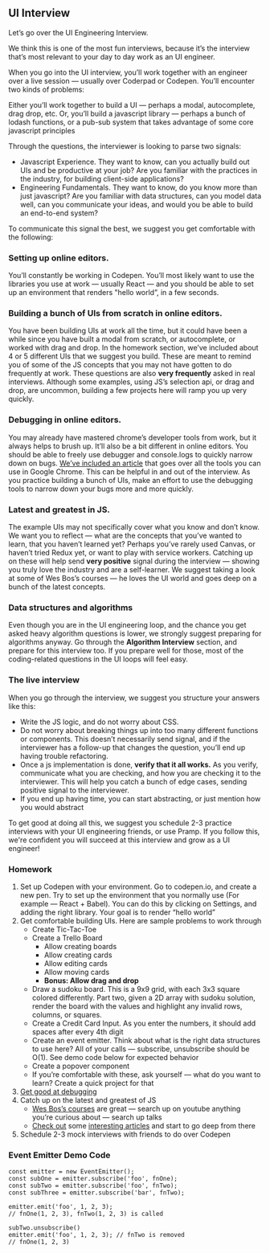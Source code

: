 ## UI Interview
Let’s go over the UI Engineering Interview.

We think this is one of the most fun interviews, because it’s the interview that’s most relevant to your day to day work as an UI engineer.

When you go into the UI interview, you’ll work together with an engineer over a live session — usually over Coderpad or Codepen. You’ll encounter two kinds of problems:

Either you’ll work together to build a UI — perhaps a modal, autocomplete, drag drop, etc. Or, you’ll build a javascript library — perhaps a bunch of lodash functions, or a pub-sub system that takes advantage of some core javascript principles

Through the questions, the interviewer is looking to parse two signals:

* Javascript Experience. They want to know, can you actually build out UIs and be productive at your job? Are you familiar with the practices in the industry, for building client-side applications?
* Engineering Fundamentals. They want to know, do you know more than just javascript? Are you familiar with data structures, can you model data well, can you communicate your ideas, and would you be able to build an end-to-end system?

To communicate this signal the best, we suggest you get comfortable with the following:

### Setting up online editors.
You’ll constantly be working in Codepen. You’ll most likely want to use the libraries you use at work — usually React — and you should be able to set up an environment that renders "hello world”, in a few seconds.

### Building a bunch of UIs from scratch in online editors.
You have been building UIs at work all the time, but it could have been a while since you have built a modal from scratch, or autocomplete, or worked with drag and drop. In the homework section, we’ve included about 4 or 5 different UIs that we suggest you build. These are meant to remind you of some of the JS concepts that you may not have gotten to do frequently at work. These questions are also **very frequently** asked in real interviews. Although some examples, using JS’s selection api, or drag and drop, are uncommon, building a few projects here will ramp you up very quickly.

### Debugging in online editors.
You may already have mastered chrome’s developer tools from work, but it always helps to brush up. It’ll also be a bit different in online editors. You should be able to freely use debugger and console.logs to quickly narrow down on bugs. [We’ve included an article][debugging] that goes over all the tools you can use in Google Chrome. This can be helpful in and out of the interview. As you practice building a bunch of UIs, make an effort to use the debugging tools to narrow down your bugs more and more quickly.

### Latest and greatest in JS.
The example UIs may not specifically cover what you know and don’t know. We want you to reflect — what are the concepts that you’ve wanted to learn, that you haven’t learned yet? Perhaps you’ve rarely used Canvas, or haven’t tried Redux yet, or want to play with service workers. Catching up on these will help send **very positive** signal during the interview — showing you truly love the industry and are a self-learner. We suggest taking a look at some of Wes Bos’s courses — he loves the UI world and goes deep on a bunch of the latest concepts.

### Data structures and algorithms
Even though you are in the UI engineering loop, and the chance you get asked heavy algorithm questions is lower, we strongly suggest preparing for algorithms anyway. Go through the **Algorithm Interview** section, and prepare for this interview too. If you prepare well for those, most of the coding-related questions in the UI loops will feel easy.

### The live interview
When you go through the interview, we suggest you structure your answers like this:

* Write the JS logic, and do not worry about CSS.
* Do not worry about breaking things up into too many different functions or components. This doesn’t necessarily send signal, and if the interviewer has a follow-up that changes the question, you’ll end up having trouble refactoring.
* Once a js implementation is done, **verify that it all works.** As you verify, communicate what you are checking, and how you are checking it to the interviewer. This will help you catch a bunch of edge cases, sending positive signal to the interviewer.
* If you end up having time, you can start abstracting, or just mention how you would abstract

To get good at doing all this, we suggest you schedule 2-3 practice interviews with your UI engineering friends, or use Pramp. If you follow this, we're confident you will succeed at this interview and grow as a UI engineer!

### Homework
1. Set up Codepen with your environment. Go to codepen.io, and create a new pen. Try to set up the environment that you normally use (For example — React + Babel). You can do this by clicking on Settings, and adding the right library. Your goal is to render “hello world”
2. Get comfortable building UIs. Here are sample problems to work through
    * Create Tic-Tac-Toe
    * Create a Trello Board
        * Allow creating boards
        * Allow creating cards
        * Allow editing cards
        * Allow moving cards
        * **Bonus: Allow drag and drop**
    * Draw a sudoku board. This is a 9x9 grid, with each 3x3 square colored differently. Part two, given a 2D array with sudoku solution, render the board with the values and highlight any invalid rows, columns, or squares.
    * Create a Credit Card Input. As you enter the numbers, it should add spaces after every 4th digit
    * Create an event emitter. Think about what is the right data structures to use here? All of your calls — subscribe, unsubscribe should be O(1). See demo code below for expected behavior
    * Create a popover component
    * If you’re comfortable with these, ask yourself — what do you want to learn? Create a quick project for that
3. [Get good at debugging][debugging]
4. Catch up on the latest and greatest of JS
    * [Wes Bos’s courses][wesbos] are great — search up on youtube anything you’re curious about — search up talks
    * [Check out][treebo] some [interesting articles][twitter-lite] and start to go deep from there
5. Schedule 2-3 mock interviews with friends to do over Codepen


### Event Emitter Demo Code

    const emitter = new EventEmitter();
    const subOne = emitter.subscribe('foo', fnOne);
    const subTwo = emitter.subscribe('foo', fnTwo);
    const subThree = emitter.subscribe('bar', fnTwo);

    emitter.emit('foo', 1, 2, 3);
    // fnOne(1, 2, 3), fnTwo(1, 2, 3) is called

    subTwo.unsubscribe()
    emitter.emit('foo', 1, 2, 3); // fnTwo is removed
    // fnOne(1, 2, 3)

[debugging]: https://developers.google.com/web/tools/chrome-devtools/javascript/reference
[wesbos]: https://wesbos.com
[treebo]: https://medium.com/dev-channel/treebo-a-react-and-preact-progressive-web-app-performance-case-study-5e4f450d5299
[twitter-lite]: https://medium.com/@paularmstrong/twitter-lite-and-high-performance-react-progressive-web-apps-at-scale-d28a00e780a3

